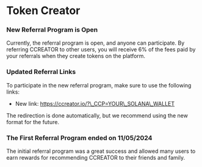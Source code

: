 # Token Creator

### New Referral Program is Open

Currently, the referral program is open, and anyone can participate. By referring CCREATOR to other users, you will receive 6% of the fees paid by your referrals when they create tokens on the platform.

### Updated Referral Links

To participate in the new referral program, make sure to use the following links:

* New link: https://ccreator.io/?\_CCP=YOUR\_SOLANA\_WALLET

The redirection is done automatically, but we recommend using the new format for the future.

### The First Referral Program ended on 11/05/2024

The initial referral program was a great success and allowed many users to earn rewards for recommending CCREATOR to their friends and family.
